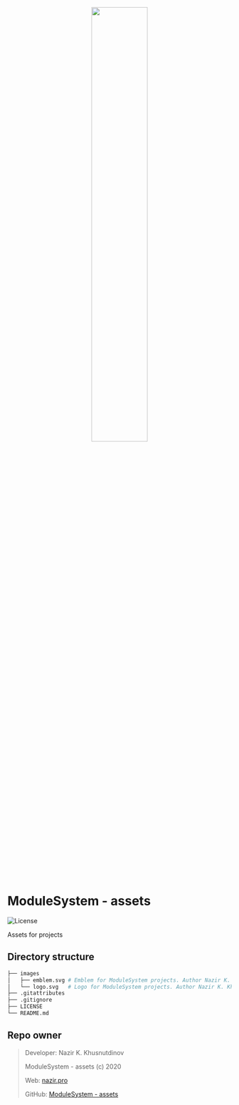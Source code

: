 <p align="center"><a href="https://nazir.pro" target="_blank">
    <img src="https://assets.nazir.pro/images/logo.svg" width="50%" style="max-width: 256px;">
</a></p>

# ModuleSystem - assets #

![License](https://img.shields.io/github/license/ModuleSystem/assets)

Assets for projects

Directory structure
-------------------

```bash
├── images
│   ├── emblem.svg # Emblem for ModuleSystem projects. Author Nazir K. Khusnutdinov
│   └── logo.svg   # Logo for ModuleSystem projects. Author Nazir K. Khusnutdinov
├── .gitattributes
├── .gitignore
├── LICENSE
└── README.md
```

Repo owner
----------
> Developer: Nazir K. Khusnutdinov
>
> ModuleSystem - assets (c) 2020
>
> Web: [nazir.pro][1]
>
> GitHub: [ModuleSystem - assets][2]

[1]: https://nazir.pro
[2]: https://github.com/ModuleSystem/assets
